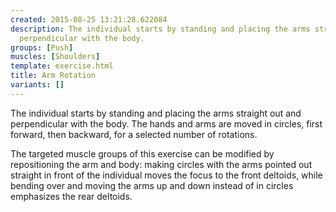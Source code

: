```yaml
---
created: 2015-08-25 13:21:28.622084
description: The individual starts by standing and placing the arms straight out and
  perpendicular with the body.
groups: [Push]
muscles: [Shoulders]
template: exercise.html
title: Arm Rotation
variants: []
---
```

The individual starts by standing and placing the arms straight out and perpendicular with the body. The hands and arms are moved in circles, first forward, then backward, for a selected number of rotations.

The targeted muscle groups of this exercise can be modified by repositioning the arm and body: making circles with the arms pointed out straight in front of the individual moves the focus to the front deltoids, while bending over and moving the arms up and down instead of in circles emphasizes the rear deltoids.